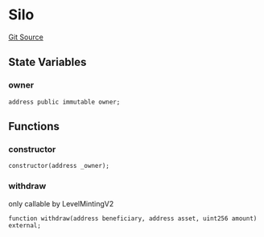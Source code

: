 # Silo
[Git Source](https://github.com/Level-Money/contracts/blob/6210538f7de83f92b07f38679d7d19520c984a03/src/v2/usd/Silo.sol)


## State Variables
### owner

```solidity
address public immutable owner;
```


## Functions
### constructor


```solidity
constructor(address _owner);
```

### withdraw

only callable by LevelMintingV2


```solidity
function withdraw(address beneficiary, address asset, uint256 amount) external;
```

